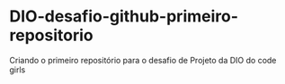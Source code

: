 # DIO-desafio-github-primeiro-repositorio
Criando o primeiro repositório para o desafio de Projeto da DIO do code girls
